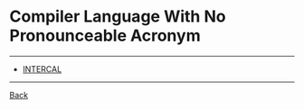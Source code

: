 # Compiler Language With No Pronounceable Acronym

---

- [INTERCAL](./Compiler/INTERCAL.md)

---

[Back](./../readme.md)
